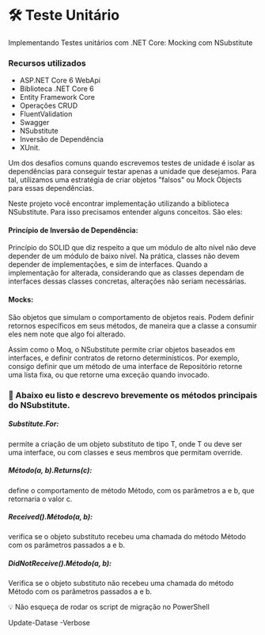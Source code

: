 # 🛠 Teste Unitário

Implementando Testes unitários com .NET Core: Mocking com NSubstitute

### Recursos utilizados

- ASP.NET Core 6 WebApi
- Biblioteca .NET Core 6 
- Entity Framework Core
- Operações CRUD 
- FluentValidation
- Swagger
- NSubstitute
- Inversão de Dependência
- XUnit.

Um dos desafios comuns quando escrevemos testes de unidade é isolar as dependências para conseguir testar apenas a unidade que desejamos. Para tal, utilizamos uma estratégia de criar objetos "falsos" ou Mock Objects para essas dependências.

Neste projeto você encontrar implementação utilizando a biblioteca NSubstitute. Para isso precisamos entender alguns conceitos. São eles:

#### Princípio de Inversão de Dependência: 
Princípio do SOLID que diz respeito a que um módulo de alto nível não deve depender de um módulo de baixo nível. Na prática, classes não devem depender de implementações, e sim de interfaces. Quando a implementação for alterada, considerando que as classes dependam de interfaces dessas classes concretas, alterações não seriam necessárias.

#### Mocks: 
São objetos que simulam o comportamento de objetos reais. Podem definir retornos específicos em seus métodos, de maneira que a classe a consumir eles nem note que algo foi alterado.

Assim como o Moq, o NSubstitute permite criar objetos baseados em interfaces, e definir contratos de retorno determinísticos. Por exemplo, consigo definir que um método de uma interface de Repositório retorne uma lista fixa, ou que retorne uma exceção quando invocado.

### 🔨 Abaixo eu listo e descrevo brevemente os métodos principais do NSubstitute.

##### Substitute.For<T>: 
permite a criação de um objeto substituto de tipo T, onde T ou deve ser uma interface, ou com classes e seus membros que permitam override.
##### Método(a, b).Returns(c): 
define o comportamento de método Método, com os parâmetros a e b, que retornaria o valor c.
##### Received().Método(a, b): 
verifica se o objeto substituto recebeu uma chamada do método Método com os parâmetros passados a e b.
##### DidNotReceive().Método(a, b): 
Verifica se o objeto substituto não recebeu uma chamada do método Método com os parâmetros passados a e b.




💡 Não esqueça de rodar os script de migração no PowerShell

Update-Datase -Verbose


